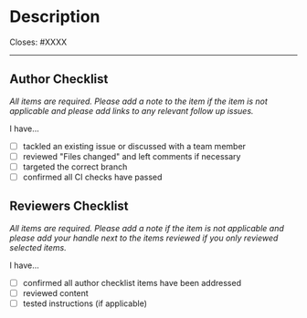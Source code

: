 # Description

Closes: #XXXX

<!-- Add a description of the changes that this PR introduces and the files that
are the most critical to review. -->

<!-- Please keep your PR as draft until its ready for review -->

<!-- Pull requests that sit inactive for longer than 30 days will be closed.  -->

---

## Author Checklist

*All items are required. Please add a note to the item if the item is not applicable and
please add links to any relevant follow up issues.*

I have...

* [ ] tackled an existing issue or discussed with a team member
* [ ] reviewed "Files changed" and left comments if necessary
* [ ] targeted the correct branch
* [ ] confirmed all CI checks have passed

## Reviewers Checklist

*All items are required. Please add a note if the item is not applicable and please add
your handle next to the items reviewed if you only reviewed selected items.*

I have...

* [ ] confirmed all author checklist items have been addressed 
* [ ] reviewed content
* [ ] tested instructions (if applicable)